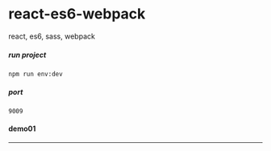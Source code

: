 # react-es6-webpack
react, es6, sass, webpack

##### run project
`npm run env:dev`

##### port
`9009`

#### demo01
---------------------
